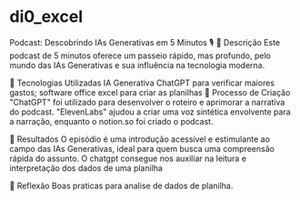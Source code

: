 # di0_excel
Podcast: Descobrindo IAs Generativas em 5 Minutos 🎙️
📒 Descrição
Este podcast de 5 minutos oferece um passeio rápido, mas profundo, pelo mundo das IAs Generativas e sua influência na tecnologia moderna.

🤖 Tecnologias Utilizadas
IA Generativa ChatGPT para verificar maiores gastos;
software office excel para criar as planilhas
🧐 Processo de Criação
"ChatGPT" foi utilizado para desenvolver o roteiro e aprimorar a narrativa do podcast. "ElevenLabs" ajudou a criar uma voz sintética envolvente para a narração, enquanto o notion.so foi criado o podcast.

🚀 Resultados
O episódio é uma introdução acessível e estimulante ao campo das IAs Generativas, ideal para quem busca uma compreensão rápida do assunto.
O chatgpt consegue nos auxiliar na leitura e interpretação dos dados de uma planilha




💭 Reflexão
Boas praticas para analise de dados de planilha.
